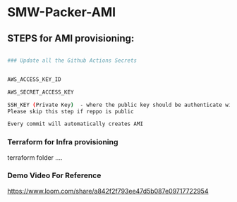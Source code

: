 # SMW-Packer-AMI



## STEPS for AMI  provisioning:

```bash

### Update all the Github Actions Secrets


AWS_ACCESS_KEY_ID

AWS_SECRET_ACCESS_KEY

SSH_KEY (Private Key)  - where the public key should be authenticate with github  
Please skip this step if reppo is public

Every commit will automatically creates AMI

```
### Terraform for Infra provisioning
terraform folder
....

### Demo Video For Reference

https://www.loom.com/share/a842f2f793ee47d5b087e09717722954


    
